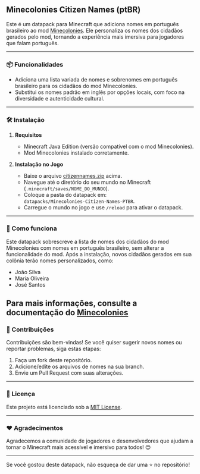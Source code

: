 ## Minecolonies Citizen Names (ptBR)

Este é um datapack para Minecraft que adiciona nomes em português brasileiro ao mod [Minecolonies](https://www.minecolonies.com/). Ele personaliza os nomes dos cidadãos gerados pelo mod, tornando a experiência mais imersiva para jogadores que falam português.

---

### 📦 Funcionalidades
- Adiciona uma lista variada de nomes e sobrenomes em português brasileiro para os cidadãos do mod Minecolonies.
- Substitui os nomes padrão em inglês por opções locais, com foco na diversidade e autenticidade cultural.

---

### 🛠️ Instalação
1. **Requisitos**  
   - Minecraft Java Edition (versão compatível com o mod Minecolonies).  
   - Mod Minecolonies instalado corretamente.

2. **Instalação no Jogo**
   - Baixe o arquivo [citizennames.zip](https://github.com/RenanSantos7/Minecolonies-Citizen-Names-PTBR/raw/refs/heads/main/citizennames.zip) acima.
   - Navegue até o diretório do seu mundo no Minecraft (`.minecraft/saves/NOME_DO_MUNDO`).
   - Coloque a pasta do datapack em:  
     `datapacks/Minecolonies-Citizen-Names-PTBR`.
   - Carregue o mundo no jogo e use `/reload` para ativar o datapack.

---

### 🧾 Como funciona
Este datapack sobrescreve a lista de nomes dos cidadãos do mod Minecolonies com nomes em português brasileiro, sem alterar a funcionalidade do mod. Após a instalação, novos cidadãos gerados em sua colônia terão nomes personalizados, como:
- João Silva  
- Maria Oliveira  
- José Santos  

Para mais informações, consulte a documentação do [Minecolonies](https://minecolonies.com/wiki/misc/custom_citizen_names)
---

### 📝 Contribuições
Contribuições são bem-vindas! Se você quiser sugerir novos nomes ou reportar problemas, siga estas etapas:  
1. Faça um fork deste repositório.  
2. Adicione/edite os arquivos de nomes na sua branch.  
3. Envie um Pull Request com suas alterações.  

---

### 📄 Licença
Este projeto está licenciado sob a [MIT License](LICENSE).  

---

### ❤️ Agradecimentos
Agradecemos a comunidade de jogadores e desenvolvedores que ajudam a tornar o Minecraft mais acessível e imersivo para todos! 😊  

--- 

Se você gostou deste datapack, não esqueça de dar uma ⭐ no repositório!  
